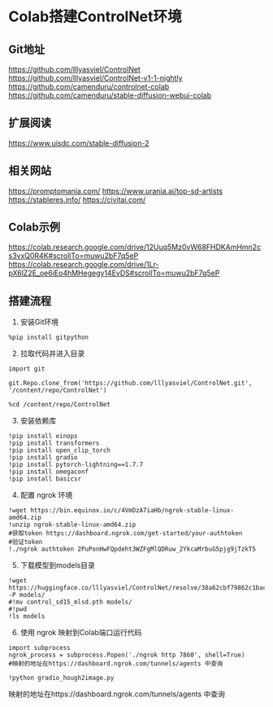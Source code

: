 # Colab搭建ControlNet环境
## Git地址
https://github.com/lllyasviel/ControlNet
https://github.com/lllyasviel/ControlNet-v1-1-nightly
https://github.com/camenduru/controlnet-colab
https://github.com/camenduru/stable-diffusion-webui-colab
## 扩展阅读
https://www.uisdc.com/stable-diffusion-2
## 相关网站
https://promptomania.com/
https://www.urania.ai/top-sd-artists
https://stableres.info/
https://civitai.com/
## Colab示例
https://colab.research.google.com/drive/12Uuq5Mz0vW68FHDKAmHmn2cs3vxQ0R4K#scrollTo=muwu2bF7q5eP
https://colab.research.google.com/drive/1Lr-pX6lZ2E_oe6iEo4hMHegegy14EvDS#scrollTo=muwu2bF7q5eP
## 搭建流程
1. 安装Git环境
```
%pip install gitpython
```
2. 拉取代码并进入目录
```
import git

git.Repo.clone_from('https://github.com/lllyasviel/ControlNet.git', '/content/repo/ControlNet')

%cd /content/repo/ControlNet
```
3. 安装依赖库
```
!pip install einops
!pip install transformers
!pip install open_clip_torch
!pip install gradio
!pip install pytorch-lightning==1.7.7
!pip install omegaconf
!pip install basicsr
```
4. 配置 ngrok 环境
```
!wget https://bin.equinox.io/c/4VmDzA7iaHb/ngrok-stable-linux-amd64.zip
!unzip ngrok-stable-linux-amd64.zip
#获取token https://dashboard.ngrok.com/get-started/your-authtoken
#验证token
!./ngrok authtoken 2PuPonHwFQpdeht3WZFgMlQDRuw_2YkcaMrbuG5pjg9jTzkT5
```
5. 下载模型到models目录
```
!wget https://huggingface.co/lllyasviel/ControlNet/resolve/38a62cbf79862c1bac73405ec8dc46133aee3e36/models/control_sd15_mlsd.pth -P models/
#!mv control_sd15_mlsd.pth models/
#!pwd
!ls models
```
6. 使用 ngrok 映射到Colab端口运行代码
```
import subprocess
ngrok_process = subprocess.Popen('./ngrok http 7860', shell=True)  
#映射的地址在https://dashboard.ngrok.com/tunnels/agents 中查询

!python gradio_hough2image.py
```
映射的地址在https://dashboard.ngrok.com/tunnels/agents 中查询